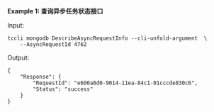 **Example 1: 查询异步任务状态接口**



Input: 

```
tccli mongodb DescribeAsyncRequestInfo --cli-unfold-argument  \
    --AsyncRequestId 4762
```

Output: 
```
{
    "Response": {
        "RequestId": "e600a8d0-9014-11ea-84c1-01cccde830c6",
        "Status": "success"
    }
}
```

